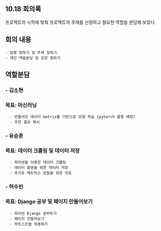 ## 10.18 회의록
프로젝트의 시작에 맞춰 프로젝트의 주제를 선정하고 필요한 역할을 분담해 보았다.
## 회의 내용
    - 팀명 정하기 및 주제 정하기
    - 개인 역할분담 및 조장 정하기
    
## 역할분담
### - 김소현
### 목표: 머신러닝
      - 만들어진 데이터 matrix를 기반으로 모델 학습 (pytorch 활용 예정)
      - 추천 결과 제시
### - 유승훈
### 목표: 데이터 크롤링 및 데이터 저장
      - 파이썬을 이용한 데이터 크롤링
      - 데이터 활용을 위한 데이터 저장
      - 추가로 메트릭스 분할을 위한 자료
### - 허수빈
### 목표: Django 공부 및 페이지 만들어보기
      - 파이썬 Django 공부하기
      - 페이지 만들어보기
      - 부트스트랩 적용하기
